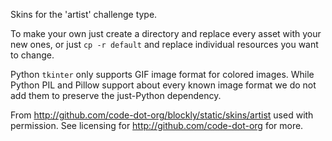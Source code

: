 Skins for the 'artist' challenge type.

To make your own just create a directory and replace every asset with
your new ones, or just `cp -r default` and replace individual resources
you want to change.

Python `tkinter` only supports GIF image format for colored images. While
Python PIL and Pillow support about every known image format we do not
add them to preserve the just-Python dependency.

From http://github.com/code-dot-org/blockly/static/skins/artist used with
permission. See licensing for http://github.com/code-dot-org for more.
